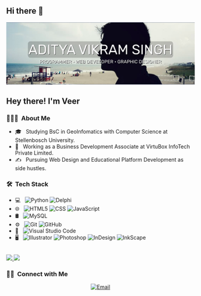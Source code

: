 ## Hi there 👋

<!--
**VeerGosai/VeerGosai** is a ✨ _special_ ✨ repository because its `README.md` (this file) appears on your GitHub profile.

Here are some ideas to get you started:

- 🔭 I’m currently working on ...
- 🌱 I’m currently learning ...
- 👯 I’m looking to collaborate on ...
- 🤔 I’m looking for help with ...
- 💬 Ask me about ...
- 📫 How to reach me: ...
- 😄 Pronouns: ...
- ⚡ Fun fact: ...
-->

<img src="https://raw.githubusercontent.com/AVS1508/AVS1508/master/assets/Aditya%20Vikram%20Singh%20Banner.png">

<h2> Hey there! I'm Veer</h2>

<h3> 👨🏻‍💻 &nbsp;About Me </h3>

- 🎓 &nbsp; Studying BsC in GeoInfomatics with Computer Science at Stellenbosch University.
- 💼 &nbsp; Working as a Business Development Associate at VirtuBox InfoTech Private Limited.
- ✍️ &nbsp; Pursuing Web Design and Educational Platform Development as side hustles.

<h3> 🛠 &nbsp;Tech Stack</h3>

- 💻 &nbsp;
  ![Python](https://img.shields.io/badge/-Python-333333?style=flat&logo=python)
  ![Delphi](https://img.shields.io/badge/-Delphi-333333?style=flat&logo=Delphi&logoColor=007396)
- 🌐 &nbsp;
  ![HTML5](https://img.shields.io/badge/-HTML5-333333?style=flat&logo=HTML5)
  ![CSS](https://img.shields.io/badge/-CSS-333333?style=flat&logo=CSS3&logoColor=1572B6)
  ![JavaScript](https://img.shields.io/badge/-JavaScript-333333?style=flat&logo=javascript)
- 🛢 &nbsp;
  ![MySQL](https://img.shields.io/badge/-MySQL-333333?style=flat&logo=mysql)
- ⚙️ &nbsp;
  ![Git](https://img.shields.io/badge/-Git-333333?style=flat&logo=git)
  ![GitHub](https://img.shields.io/badge/-GitHub-333333?style=flat&logo=github)
- 🔧 &nbsp;
  ![Visual Studio Code](https://img.shields.io/badge/-Visual%20Studio%20Code-333333?style=flat&logo=visual-studio-code&logoColor=007ACC)
- 🖥 &nbsp;
  ![Illustrator](https://img.shields.io/badge/-Illustrator-333333?style=flat&logo=adobe-illustrator)
  ![Photoshop](https://img.shields.io/badge/-Photoshop-333333?style=flat&logo=adobe-photoshop)
  ![InDesign](https://img.shields.io/badge/-InDesign-333333?style=flat&logo=adobe-indesign)
  ![InkScape](https://img.shields.io/badge/-Inkscape-333333?style=flat&logo=inkscape)
<br/>

<a href="https://github.com/AVS1508">
  <img height="180em" src="https://github-readme-stats.vercel.app/api?username=VeerGosai&theme=buefy&show_icons=true" />
  <img height="180em" src="https://github-readme-stats.vercel.app/api/top-langs/?username=VeerGosai&theme=buefy&layout=compact" />
</a>

<br/>

<h3> 🤝🏻 &nbsp;Connect with Me </h3>

<p align="center">
<a href="mailto:contact@sapapers.co.za"><img alt="Email" src="https://img.shields.io/badge/Email-contact@sapapers.co.za-blue?style=flat-square&logo=gmail"></a>
</p>
